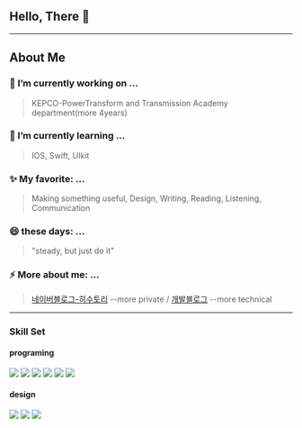 ## Hello, There 👋

<hr>

## About Me

### 🔭 I’m currently working on ...
> KEPCO-PowerTransform and Transmission Academy department(more 4years)
### 🌱 I’m currently learning ...
> IOS, Swift, UIkit
### ✨ My favorite: ...
>Making something useful, Design, Writing, Reading, Listening, Communication 
### 😄 these days: ...
> "steady, but just do it"
### ⚡ More about me: ...
> [네이버블로그-히수토리](https://blog.naver.com/hee_storys) --more private / [개발블로그](https://velog.io/@hyeonhee_bee) --more technical



<hr>

### Skill Set
<div>

  #### programing
<img src="https://img.shields.io/badge/html5-E34F26?style=for-the-badge&logo=html5&logoColor=white">
<img src="https://img.shields.io/badge/css-1572B6?style=for-the-badge&logo=css3&logoColor=white">
<img src="https://img.shields.io/badge/javascript-F7DF1E?style=for-the-badge&logo=javascript&logoColor=black">
<img src="https://img.shields.io/badge/react-61DAFB?style=for-the-badge&logo=react&logoColor=black">
<img src="https://img.shields.io/badge/python-3776AB?style=for-the-badge&logo=python&logoColor=white">
<img src="https://img.shields.io/badge/swift-232F3E?style=for-the-badge&logo=swift&logoColor=white">

</div>
<div>

  #### design
<img src="https://img.shields.io/badge/figma-7952B3?style=for-the-badge&logo=figma&logoColor=white">
  <img src="https://img.shields.io/badge/blender-F05032?style=for-the-badge&logo=blender&logoColor=white">
  <img src="https://img.shields.io/badge/illustrator-FCC624?style=for-the-badge&logo=illustrator&logoColor=black">
</div>

